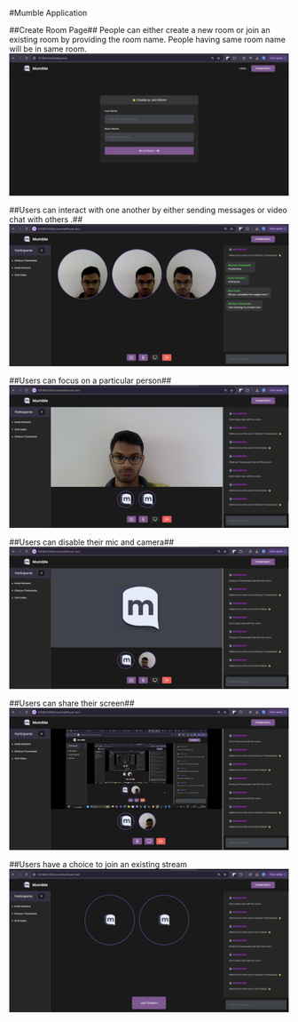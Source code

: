 #Mumble Application 

##Create Room Page##
People can either create a new room or join an existing room by providing the room name. 
People having same room name will be in same room.
![alt text](/assets/img-1.png)

##Users can interact with one another by either sending messages or video chat with others .## 
![alt text](/assets/img-2.png)

##Users can focus on a particular person##
![alt text](/assets/img-3.png)

##Users can disable their mic and camera##
![alt text](/assets/img-4.png)

##Users can share their screen##
![alt text](/assets/img-5.png)

##Users have a choice to join an existing stream 
![alt text](/assets/img-6.png)